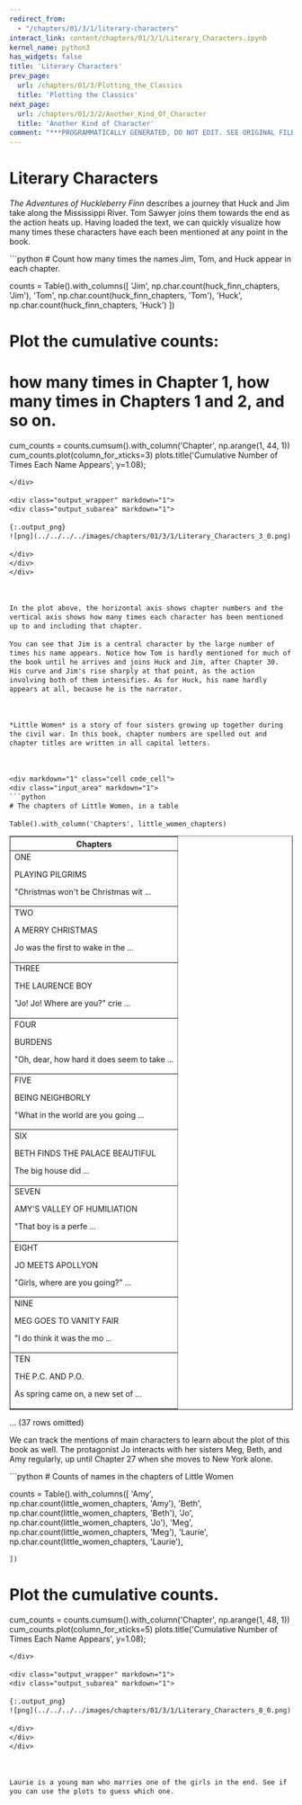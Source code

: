 ```yaml
---
redirect_from:
  - "/chapters/01/3/1/literary-characters"
interact_link: content/chapters/01/3/1/Literary_Characters.ipynb
kernel_name: python3
has_widgets: false
title: 'Literary Characters'
prev_page:
  url: /chapters/01/3/Plotting_the_Classics
  title: 'Plotting the Classics'
next_page:
  url: /chapters/01/3/2/Another_Kind_Of_Character
  title: 'Another Kind of Character'
comment: "***PROGRAMMATICALLY GENERATED, DO NOT EDIT. SEE ORIGINAL FILES IN /content***"
---
```



<div markdown="1" class="cell code_cell">


</div>



<div markdown="1" class="cell code_cell">


</div>



# Literary Characters

*The Adventures of Huckleberry Finn* describes a journey that Huck and Jim take along the Mississippi River. Tom Sawyer joins them towards the end as the action heats up. Having loaded the text, we can quickly visualize how many times these characters have each been mentioned at any point in the book.



<div markdown="1" class="cell code_cell">
<div class="input_area" markdown="1">
```python
# Count how many times the names Jim, Tom, and Huck appear in each chapter.

counts = Table().with_columns([
        'Jim', np.char.count(huck_finn_chapters, 'Jim'),
        'Tom', np.char.count(huck_finn_chapters, 'Tom'),
        'Huck', np.char.count(huck_finn_chapters, 'Huck')
    ])

# Plot the cumulative counts:
# how many times in Chapter 1, how many times in Chapters 1 and 2, and so on.

cum_counts = counts.cumsum().with_column('Chapter', np.arange(1, 44, 1))
cum_counts.plot(column_for_xticks=3)
plots.title('Cumulative Number of Times Each Name Appears', y=1.08);

```
</div>

<div class="output_wrapper" markdown="1">
<div class="output_subarea" markdown="1">

{:.output_png}
![png](../../../../images/chapters/01/3/1/Literary_Characters_3_0.png)

</div>
</div>
</div>



In the plot above, the horizontal axis shows chapter numbers and the vertical axis shows how many times each character has been mentioned up to and including that chapter. 

You can see that Jim is a central character by the large number of times his name appears. Notice how Tom is hardly mentioned for much of the book until he arrives and joins Huck and Jim, after Chapter 30. His curve and Jim's rise sharply at that point, as the action involving both of them intensifies. As for Huck, his name hardly appears at all, because he is the narrator. 



*Little Women* is a story of four sisters growing up together during the civil war. In this book, chapter numbers are spelled out and chapter titles are written in all capital letters.



<div markdown="1" class="cell code_cell">
<div class="input_area" markdown="1">
```python
# The chapters of Little Women, in a table

Table().with_column('Chapters', little_women_chapters)

```
</div>

<div class="output_wrapper" markdown="1">
<div class="output_subarea" markdown="1">



<div markdown="0" class="output output_html">
<table border="1" class="dataframe">
    <thead>
        <tr>
            <th>Chapters</th>
        </tr>
    </thead>
    <tbody>
        <tr>
            <td>ONE

PLAYING PILGRIMS

"Christmas won't be Christmas wit ...</td>
        </tr>
        <tr>
            <td>TWO

A MERRY CHRISTMAS

Jo was the first to wake in the  ...</td>
        </tr>
        <tr>
            <td>THREE

THE LAURENCE BOY

"Jo!  Jo!  Where are you?" crie ...</td>
        </tr>
        <tr>
            <td>FOUR

BURDENS

"Oh, dear, how hard it does seem to take  ...</td>
        </tr>
        <tr>
            <td>FIVE

BEING NEIGHBORLY

"What in the world are you going ...</td>
        </tr>
        <tr>
            <td>SIX

BETH FINDS THE PALACE BEAUTIFUL

The big house did  ...</td>
        </tr>
        <tr>
            <td>SEVEN

AMY'S VALLEY OF HUMILIATION

"That boy is a perfe ...</td>
        </tr>
        <tr>
            <td>EIGHT

JO MEETS APOLLYON

"Girls, where are you going?"  ...</td>
        </tr>
        <tr>
            <td>NINE

MEG GOES TO VANITY FAIR

"I do think it was the mo ...</td>
        </tr>
        <tr>
            <td>TEN

THE P.C. AND P.O.

As spring came on, a new set of  ...</td>
        </tr>
    </tbody>
</table>
<p>... (37 rows omitted)</p>
</div>


</div>
</div>
</div>



We can track the mentions of main characters to learn about the plot of this book as well.  The protagonist Jo interacts with her sisters Meg, Beth, and Amy regularly, up until Chapter 27 when she moves to New York alone.



<div markdown="1" class="cell code_cell">
<div class="input_area" markdown="1">
```python
# Counts of names in the chapters of Little Women

counts = Table().with_columns([
        'Amy', np.char.count(little_women_chapters, 'Amy'),
        'Beth', np.char.count(little_women_chapters, 'Beth'),
        'Jo', np.char.count(little_women_chapters, 'Jo'),
        'Meg', np.char.count(little_women_chapters, 'Meg'),
        'Laurie', np.char.count(little_women_chapters, 'Laurie'),

    ])

# Plot the cumulative counts.

cum_counts = counts.cumsum().with_column('Chapter', np.arange(1, 48, 1))
cum_counts.plot(column_for_xticks=5)
plots.title('Cumulative Number of Times Each Name Appears', y=1.08);

```
</div>

<div class="output_wrapper" markdown="1">
<div class="output_subarea" markdown="1">

{:.output_png}
![png](../../../../images/chapters/01/3/1/Literary_Characters_8_0.png)

</div>
</div>
</div>



Laurie is a young man who marries one of the girls in the end. See if you can use the plots to guess which one.

